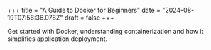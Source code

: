 +++
title = "A Guide to Docker for Beginners"
date = "2024-08-19T07:56:36.078Z"
draft = false
+++

  Get started with Docker, understanding containerization and how it simplifies application deployment.
        